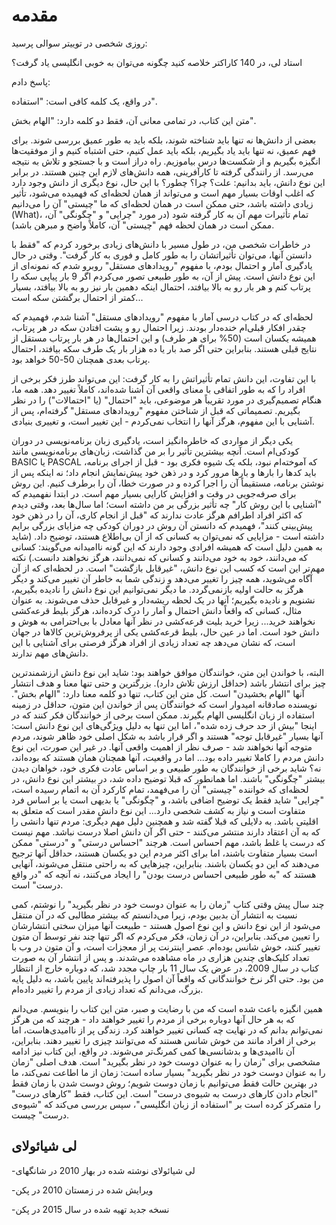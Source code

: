 # مقدمه

روزی شخصی در توییتر سوالی پرسید:

استاد لی، در 140 کاراکتر خلاصه کنید چگونه می‌توان به خوبی انگلیسی یاد گرفت؟

پاسخ دادم:

در واقع، یک کلمه کافی است: "استفاده".

متن این کتاب، در تمامی معانی آن، فقط دو کلمه دارد: "الهام بخش".

بعضی از دانش‌ها نه تنها باید شناخته شوند، بلکه باید به طور عمیق بررسی شوند. برای فهم عمیق، نه تنها باید یاد بگیریم، بلکه باید عمل کنیم، حتی اشتباه کنیم و از موفقیت‌ها انگیزه بگیریم و از شکست‌ها درس بیاموزیم. راه دراز است و با جستجو و تلاش به نتیجه می‌رسد. از رانندگی گرفته تا کارآفرینی، همه دانش‌های لازم این چنین هستند. در برابر این نوع دانش، باید بدانیم: علت؟ چرا؟ چطور؟
با این حال، نوع دیگری از دانش وجود دارد که اغلب اوقات بسیار مهم است و می‌تواند از همان لحظه‌ای که فهمیده می‌شود، تأثیر زیادی داشته باشد، حتی ممکن است در همان لحظه‌ای که ما "چیستی" آن را می‌دانیم (What)، تمام تأثیرات مهم آن به کار گرفته شود (در مورد "چرایی" و "چگونگی" آن، ممکن است در همان لحظه فهم "چیستی" آن، کاملاً واضح و مبرهن باشد).

در خاطرات شخصی من، در طول مسیر با دانش‌های زیادی برخورد کردم که "فقط با دانستن آنها، می‌توان تأثیراتشان را به طور کامل و فوری به کار گرفت". وقتی در حال یادگیری آمار و احتمال بودم، با مفهوم "رویدادهای مستقل" روبرو شدم که نمونه‌ای از این نوع دانش است. پیش از آن، به طور طبیعی تصور می‌کردم اگر 9 بار پیاپی سکه را پرتاب کنم و هر بار رو به بالا بیافتد، احتمال اینکه دهمین بار نیز رو به بالا بیافتد، بسیار کمتر از احتمال برگشتن سکه است...

لحظه‌ای که در کتاب درسی آمار با مفهوم "رویدادهای مستقل" آشنا شدم، فهمیدم که چقدر افکار قبلی‌ام خنده‌دار بودند. زیرا احتمال رو و پشت افتادن سکه در هر پرتاب، همیشه یکسان است (50% برای هر طرف) و این احتمال‌ها در هر بار پرتاب مستقل از نتایج قبلی هستند. بنابراین حتی اگر صد بار یا ده هزار بار یک طرف سکه بیافتد، احتمال پرتاب بعدی همچنان 50-50 خواهد بود.

با این تفاوت، این دانش تمام تأثیراتش را به کار گرفت: این می‌تواند طرز فکر برخی از افراد را که به طور اتفاقی با معنای واقعی آن آشنا شده‌اند، کاملاً تغییر دهد. همه ما، هنگام تصمیم‌گیری در مورد تقریباً هر موضوعی، باید "احتمال" (یا "احتمالات") را در نظر بگیریم. تصمیماتی که قبل از شناختن مفهوم "رویدادهای مستقل" گرفته‌ام، پس از آشنایی با این مفهوم، هرگز آنها را انتخاب نمی‌کردم - این تغییر است، و تغییری بنیادی.

یکی دیگر از مواردی که خاطره‌انگیز است، یادگیری زبان برنامه‌نویسی در دوران کودکی‌ام است. آنچه بیشترین تأثیر را بر من گذاشت، زبان‌های برنامه‌نویسی مانند BASIC یا PASCAL که آموخته‌ام نبود، بلکه یک شیوه فکری بود - قبل از اجرای برنامه، باید کدها را بارها و بارها مرور کرد و در ذهن خود پیش‌نمایش انجام داد؛ نه اینکه پس از نوشتن برنامه، مستقیماً آن را اجرا کرده و در صورت خطا، آن را برطرف کنیم. این روش برای صرفه‌جویی در وقت و افزایش کارایی بسیار مهم است. در ابتدا نفهمیدم که "آشنایی با این روش کار" چه تأثیر بزرگی بر من داشته است؛ اما سال‌ها بعد، وقتی دیدم که اکثر افراد اطرافم هرگز عادت ندارند که "قبل از انجام کاری، آن را در ذهن خود پیش‌بینی کنند"، فهمیدم که دانستن آن روش در دوران کودکی چه مزایای بزرگی برایم داشته است - مزایایی که نمی‌توان به کسانی که از آن بی‌اطلاع هستند، توضیح داد. (شاید به همین دلیل است که همیشه افرادی وجود دارند که این گونه ناامیدانه می‌گویند: کسانی که می‌دانند، خود به خود می‌دانند و کسانی که نمی‌دانند، هرگز نخواهند دانست.) نکته مهم‌تر این است که کسب این نوع دانش، "غیرقابل بازگشت" است. در لحظه‌ای که از آن آگاه می‌شوید، همه چیز را تغییر می‌دهد و زندگی شما به خاطر آن تغییر می‌کند و دیگر هرگز به حالت اولیه بازنمی‌گردد. ما دیگر نمی‌توانیم این نوع دانش را نادیده بگیریم، نشنویم و نادیده بگیریم؛ آنها در یک لحظه ریشه‌دار و غیرقابل حذف می‌شوند. به عنوان مثال، کسانی که واقعاً دانش احتمال و آمار را درک کرده‌اند، هرگز بلیط قرعه‌کشی نخواهند خرید... زیرا خرید بلیت قرعه‌کشی در نظر آنها معادل با بی‌احترامی به هوش و دانش خود است. اما در عین حال، بلیط قرعه‌کشی یکی از پرفروش‌ترین کالاها در جهان است، که نشان می‌دهد چه تعداد زیادی از افراد هرگز فرصتی برای آشنایی با این دانش‌های مهم ندارند.

البته، با خواندن این متن، خوانندگان موافق خواهند بود: شاید این نوع دانش ارزشمندترین چیز برای انتشار باشد (حداقل ارزش تلاش دارد). بزرگترین و حتی تنها معنا و هدف انتشار آنها "الهام بخشیدن" است. کل متن این کتاب، تنها دو کلمه معنا دارد: "الهام بخش". نویسنده صادقانه امیدوار است که خوانندگان پس از خواندن این متون، حداقل در زمینه استفاده از زبان انگلیسی الهام بگیرند.
ممکن است برخی از خوانندگان فکر کنند که در اینجا "بیش از حد حرف زده شده"، اما این تنها به دلیل ویژگی‌های این نوع دانش است: آنها بسیار "غیرقابل توجه" هستند و اگر قرار باشد به شکل اصلی خود ظاهر شوند، مردم متوجه آنها نخواهند شد - صرف نظر از اهمیت واقعی آنها. در غیر این صورت، این نوع دانش مردم را کاملا تغییر داده بود... اما در واقعیت، آنها همچنان همان هستند که بوده‌اند، نه؟
شاید برخی از خوانندگان به طور طبیعی و بر اساس عادت فکری خود، خواهان دیدن بیشتر "چگونگی" باشند. اما همانطور که قبلا توضیح داده شد، در بیشتر این نوع دانش، در لحظه‌ای که خواننده "چیستی" آن را می‌فهمد، تمام کارکرد آن به اتمام رسیده است، "چرایی" شاید فقط یک توضیح اضافی باشد، و "چگونگی" یا بدیهی است یا بر اساس فرد متفاوت است و نیاز به کشف شخصی دارد...
این نوع دانش مقدر است که متعلق به اقلیتی باشد. به دلایلی که قبلا گفته شد و همچنین دلیل مهم دیگری: مردم تنها دانشی را که به آن اعتقاد دارند منتشر می‌کنند - حتی اگر آن دانش اصلا درست نباشد. مهم نیست که درست یا غلط باشد، مهم احساس است. هرچند "احساس درستی" و "درستی" ممکن است بسیار متفاوت باشند، اما برای اکثر مردم این دو یکسان هستند، حداقل آنها ترجیح می‌دهند که این دو یکسان باشند. بنابراین، چیزهایی که به راحتی منتقل می‌شوند، آنهایی هستند که "به طور طبیعی احساس درست بودن" را ایجاد می‌کنند، نه آنچه که "در واقع درست" است.

چند سال پیش وقتی کتاب "زمان را به عنوان دوست خود در نظر بگیرید" را نوشتم، کمی نسبت به انتشار آن بدبین بودم، زیرا می‌دانستم که بیشتر مطالبی که در آن منتقل می‌شود از این نوع دانش و این نوع اصول هستند - طبیعت آنها میزان سختی انتشارشان را تعیین می‌کند. بنابراین، در آن زمان، فکر می‌کردم که اگر تنها چند نفر توسط آن متون تغییر کنند، خوش شانس بوده‌ام. عصر اینترنت پر از معجزات است، و آن متون در وب با تعداد کلیک‌های چندین هزاری در ماه مشاهده می‌شدند. و پس از انتشار آن به صورت کتاب در سال 2009، در عرض یک سال 11 بار چاپ مجدد شد، که دوباره خارج از انتظار من بود. حتی اگر نرخ خوانندگانی که واقعاً آن اصول را پذیرفته‌اند پایین باشد، به دلیل پایه بزرگ، می‌دانم که تعداد زیادی از مردم را تغییر داده‌ام.

همین انگیزه باعث شده است که من با رضایت و صبر، متن این کتاب را بنویسم. می‌دانم که به هر حال آنها دوباره برخی از مردم را تغییر خواهند داد - هرچند که من هرگز نمی‌توانم بدانم که در نهایت چه کسانی تغییر خواهند کرد. زندگی پر از ناامیدی‌هاست، اما برخی از افراد مانند من خوش شانس هستند که می‌توانند چیزی را تغییر دهند. بنابراین، آن ناامیدی‌ها و بدشانسی‌ها کمی کمرنگ‌تر می‌شوند.
در واقع، این کتاب نیز ادامه مشخصی برای "زمان را به عنوان دوست خود در نظر بگیرید" است. هدف اصلی "زمان را به عنوان دوست خود در نظر بگیرید" بسیار ساده است: زمان از ما اطاعت نمی‌کند، ما در بهترین حالت فقط می‌توانیم با زمان دوست شویم؛ روش دوست شدن با زمان فقط "انجام دادن کارهای درست به شیوه‌ی درست" است. این کتاب، فقط "کارهای درست" را متمرکز کرده است بر "استفاده از زبان انگلیسی"، سپس بررسی می‌کند که "شیوه‌ی درست" چیست.

## لی شیائولای

-لی شیائولای نوشته شده در بهار 2010 در شانگهای

-ویرایش شده در زمستان 2010 در پکن

-نسخه جدید تهیه شده در سال 2015 در پکن
